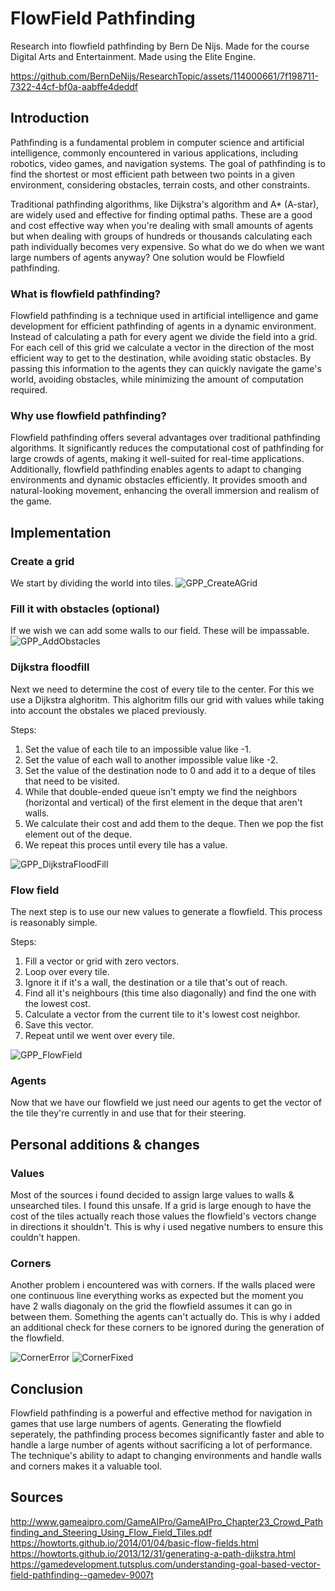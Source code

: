 # FlowField Pathfinding
 Research into flowfield pathfinding by Bern De Nijs.
 Made for the course Digital Arts and Entertainment.
 Made using the Elite Engine.

https://github.com/BernDeNijs/ResearchTopic/assets/114000661/7f198711-7322-44cf-bf0a-aabffe4deddf

## Introduction
Pathfinding is a fundamental problem in computer science and artificial intelligence, commonly encountered in various applications, including robotics, video games, and navigation systems. 
The goal of pathfinding is to find the shortest or most efficient path between two points in a given environment, considering obstacles, terrain costs, and other constraints.

Traditional pathfinding algorithms, like Dijkstra's algorithm and A* (A-star), are widely used and effective for finding optimal paths. 
These are a good and cost effective way when you're dealing with small amounts of agents but when dealing with groups of hundreds or thousands calculating each path individually becomes very expensive.
So what do we do when we want large numbers of agents anyway?
One solution would be Flowfield pathfinding.

### What is flowfield pathfinding?

Flowfield pathfinding is a technique used in artificial intelligence and game development for efficient pathfinding of agents in a dynamic environment.
Instead of calculating a path for every agent we divide the field into a grid. For each cell of this grid we calculate a vector in the direction of the most efficient way to get to the destination, while avoiding static obstacles. By passing this information to the agents they can quickly navigate the game's world, avoiding obstacles, while minimizing the amount of computation required.

### Why use flowfield pathfinding?

Flowfield pathfinding offers several advantages over traditional pathfinding algorithms. It significantly reduces the computational cost of pathfinding for large crowds of agents, making it well-suited for real-time applications. Additionally, flowfield pathfinding enables agents to adapt to changing environments and dynamic obstacles efficiently. It provides smooth and natural-looking movement, enhancing the overall immersion and realism of the game.

## Implementation
### Create a grid
We start by dividing the world into tiles.
![GPP_CreateAGrid](https://github.com/BernDeNijs/ResearchTopic/assets/114000661/ffa60716-a613-4d87-8f28-b813acc918c5)


### Fill it with obstacles (optional)
If we wish we can add some walls to our field. These will be impassable.
![GPP_AddObstacles](https://github.com/BernDeNijs/ResearchTopic/assets/114000661/31168a2f-4662-431b-b848-35039eaf5389)


### Dijkstra floodfill
Next we need to determine the cost of every tile to the center. For this we use a Dijkstra alghoritm. 
This alghoritm fills our grid with values while taking into account the obstales we placed previously.

Steps:
1. Set the value of each tile to an impossible value like -1.
2. Set the value of each wall to another impossible value like -2.
3. Set the value of the destination node to 0 and add it to a deque of tiles that need to be visited.
4. While that double-ended queue isn't empty we find the neighbors (horizontal and vertical) of the first element in the deque that aren't walls.
5. We calculate their cost and add them to the deque. Then we pop the fist element out of the deque.
6. We repeat this proces until every tile has a value.

![GPP_DijkstraFloodFill](https://github.com/BernDeNijs/ResearchTopic/assets/114000661/ce4c6752-0086-456e-9b6b-38ab47a620fd)


### Flow field
The next step is to use our new values to generate a flowfield. This process is reasonably simple.

Steps:
1. Fill a vector or grid with zero vectors.
2. Loop over every tile.
3. Ignore it if it's a wall, the destination or a tile that's out of reach.
4. Find all it's neighbours (this time also diagonally) and find the one with the lowest cost.
5. Calculate a vector from the current tile to it's lowest cost neighbor.
6. Save this vector.
7. Repeat until we went over every tile.

![GPP_FlowField](https://github.com/BernDeNijs/ResearchTopic/assets/114000661/82c34e58-81e9-461f-8a56-7f569e3db7d2)


### Agents
Now that we have our flowfield we just need our agents to get the vector of the tile they're currently in and use that for their steering.

## Personal additions & changes
### Values
Most of the sources i found decided to assign large values to walls & unsearched tiles. 
I found this unsafe.
If a grid is large enough to have the cost of the tiles actually reach those values the flowfield's vectors change in directions it shouldn't. This is why i used negative numbers to ensure this couldn't happen.

### Corners
Another problem i encountered was with corners. If the walls placed were one continuous line everything works as expected but the moment you have 2 walls diagonaly on the grid the flowfield assumes it can go in between them. Something the agents can't actually do.
This is why i added an additional check for these corners to be ignored during the generation of the flowfield.

![CornerError](https://github.com/BernDeNijs/ResearchTopic/assets/114000661/7301a398-0a33-4ea0-bd6b-8a8d52592fc6)
![CornerFixed](https://github.com/BernDeNijs/ResearchTopic/assets/114000661/2030bae4-5e42-45f9-ae39-7d069b369909)


## Conclusion

Flowfield pathfinding is a powerful and effective method for navigation in games that use large numbers of agents. Generating the flowfield seperately, the pathfinding process becomes significantly faster and able to handle a large number of agents without sacrificing a lot of performance. The technique's ability to adapt to changing environments and handle walls and corners makes it a valuable tool.

## Sources
http://www.gameaipro.com/GameAIPro/GameAIPro_Chapter23_Crowd_Pathfinding_and_Steering_Using_Flow_Field_Tiles.pdf
https://howtorts.github.io/2014/01/04/basic-flow-fields.html
https://howtorts.github.io/2013/12/31/generating-a-path-dijkstra.html
https://gamedevelopment.tutsplus.com/understanding-goal-based-vector-field-pathfinding--gamedev-9007t
